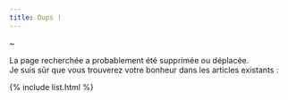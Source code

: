 ```yaml
---
title: Oups !
---
```


~

La page recherchée a probablement été supprimée ou déplacée. <br/>
Je suis sûr que vous trouverez votre bonheur dans les articles existants :

{% include list.html %}

